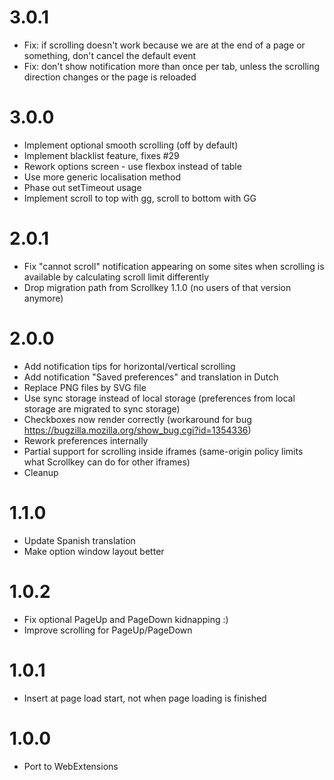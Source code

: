 3.0.1
=====
- Fix: if scrolling doesn't work because we are at the end of a page or something, don't cancel the default event
- Fix: don't show notification more than once per tab, unless the scrolling direction changes or the page is reloaded

3.0.0
=====
- Implement optional smooth scrolling (off by default)
- Implement blacklist feature, fixes #29
- Rework options screen - use flexbox instead of table
- Use more generic localisation method
- Phase out setTimeout usage
- Implement scroll to top with gg, scroll to bottom with GG

2.0.1
=====
- Fix "cannot scroll" notification appearing on some sites when scrolling is available by calculating scroll limit differently
- Drop migration path from Scrollkey 1.1.0 (no users of that version anymore)

2.0.0
=====

- Add notification tips for horizontal/vertical scrolling
- Add notification "Saved preferences" and translation in Dutch
- Replace PNG files by SVG file
- Use sync storage instead of local storage (preferences from local storage are migrated to sync storage)
- Checkboxes now render correctly (workaround for bug https://bugzilla.mozilla.org/show_bug.cgi?id=1354336)
- Rework preferences internally
- Partial support for scrolling inside iframes (same-origin policy limits what Scrollkey can do for other iframes)
- Cleanup

1.1.0
=====

- Update Spanish translation
- Make option window layout better

1.0.2
=====

- Fix optional PageUp and PageDown kidnapping :)
- Improve scrolling for PageUp/PageDown

1.0.1
=====

- Insert at page load start, not when page loading is finished

1.0.0
=====

- Port to WebExtensions